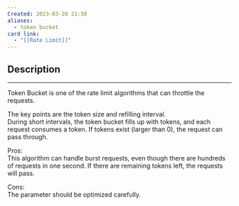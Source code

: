 ```yaml
---
Created: 2023-03-20 21:58
aliases:
  - token bucket
card link:
  - "[[Rate Limit]]"
---
```

## Description
---

Token Bucket is one of the rate limit algorithms that can throttle the requests.

The key points are the token size and refilling interval.  
During short intervals, the token bucket fills up with tokens, and each request consumes a token. If tokens exist (larger than 0), the request can pass through.

Pros:  
This algorithm can handle burst requests, even though there are hundreds of requests in one second. If there are remaining tokens left, the requests will pass.

Cons:  
The parameter should be optimized carefully.
